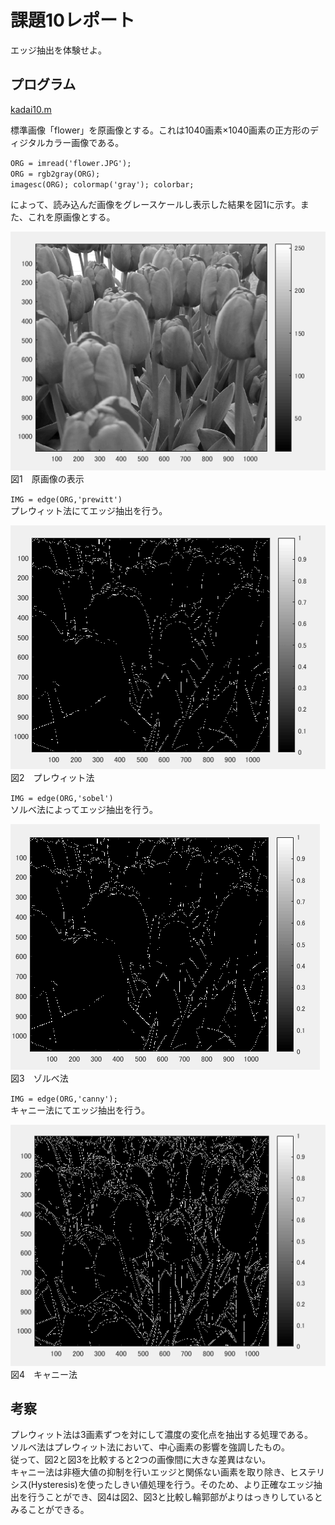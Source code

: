 # 課題10レポート
エッジ抽出を体験せよ。  

## プログラム
[kadai10.m](https://github.com/waka0310mikity/MATLAB-/blob/master/kadai10.m)  

標準画像「flower」を原画像とする。これは1040画素×1040画素の正方形のディジタルカラー画像である。

`ORG = imread('flower.JPG');`  
`ORG = rgb2gray(ORG);`  
`imagesc(ORG); colormap('gray'); colorbar;`

によって、読み込んだ画像をグレースケールし表示した結果を図1に示す。また、これを原画像とする。

![原画像の表示](https://github.com/waka0310mikity/MATLAB-/blob/master/images/kadai10IMG1.PNG "原画像の表示")  
図1　原画像の表示

`IMG = edge(ORG,'prewitt')`  
プレウィット法にてエッジ抽出を行う。

![プレウィット法](https://github.com/waka0310mikity/MATLAB-/blob/master/images/kadai10IMG2.PNG "プレウィット法")  
図2　プレウィット法

`IMG = edge(ORG,'sobel')`  
ソルベ法によってエッジ抽出を行う。

![ソルベ法](https://github.com/waka0310mikity/MATLAB-/blob/master/images/kadai10IMG3.PNG "ゾルべ法")  
図3　ゾルべ法

`IMG = edge(ORG,'canny');`  
キャニー法にてエッジ抽出を行う。

![キャニー法](https://github.com/waka0310mikity/MATLAB-/blob/master/images/kadai10IMG4.PNG "キャニー法")  
図4　キャニー法

## 考察
プレウィット法は3画素ずつを対にして濃度の変化点を抽出する処理である。  
ソルベ法はプレウィット法において、中心画素の影響を強調したもの。  
従って、図2と図3を比較すると2つの画像間に大きな差異はない。  
キャニー法は非極大値の抑制を行いエッジと関係ない画素を取り除き、ヒステリシス(Hysteresis)を使ったしきい値処理を行う。そのため、より正確なエッジ抽出を行うことができ、図4は図2、図3と比較し輪郭部がよりはっきりしているとみることができる。
